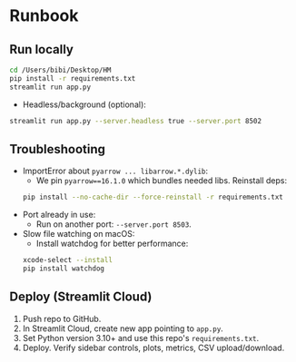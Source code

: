 # Runbook

## Run locally
```bash
cd /Users/bibi/Desktop/HM
pip install -r requirements.txt
streamlit run app.py
```

- Headless/background (optional):
```bash
streamlit run app.py --server.headless true --server.port 8502
```

## Troubleshooting
- ImportError about `pyarrow ... libarrow.*.dylib`:
  - We pin `pyarrow==16.1.0` which bundles needed libs. Reinstall deps:
  ```bash
  pip install --no-cache-dir --force-reinstall -r requirements.txt
  ```
- Port already in use:
  - Run on another port: `--server.port 8503`.
- Slow file watching on macOS:
  - Install watchdog for better performance:
  ```bash
  xcode-select --install
  pip install watchdog
  ```

## Deploy (Streamlit Cloud)
1. Push repo to GitHub.
2. In Streamlit Cloud, create new app pointing to `app.py`.
3. Set Python version 3.10+ and use this repo's `requirements.txt`.
4. Deploy. Verify sidebar controls, plots, metrics, CSV upload/download.
